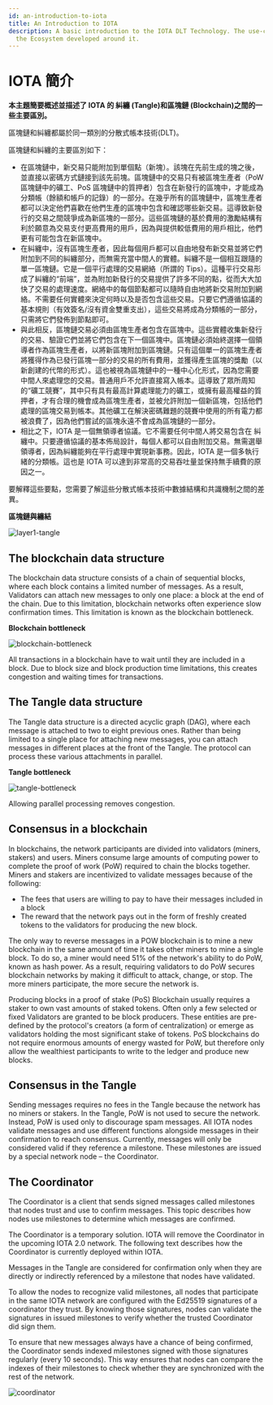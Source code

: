 ```yaml
---
id: an-introduction-to-iota
title: An Introduction to IOTA
description: A basic introduction to the IOTA DLT Technology. The use-cases and
  the Ecosystem developed around it.
---
```


# IOTA 簡介

**本主題簡要概述並描述了 IOTA 的 糾纏 (Tangle)和區塊鏈 (Blockchain)之間的一些主要區別。**

區塊鏈和糾纏都屬於同一類別的分散式帳本技術(DLT)。

區塊鏈和糾纏的主要區別如下：

- 在區塊鏈中，新交易只能附加到單個點（新塊）。該塊在先前生成的塊之後，並直接以密碼方式鏈接到該先前塊。區塊鏈中的交易只有被區塊生產者（PoW 區塊鏈中的礦工、PoS 區塊鏈中的質押者）包含在新發行的區塊中，才能成為分類帳（餘額和帳戶的記錄）的一部分。在幾乎所有的區塊鏈中，區塊生產者都可以決定他們喜歡在他們生產的區塊中包含和確認哪些新交易。這導致新發行的交易之間競爭成為新區塊的一部分。這些區塊鏈的基於費用的激勵結構有利於願意為交易支付更高費用的用戶，因為與提供較低費用的用戶相比，他們更有可能包含在新區塊中。
- 在糾纏中，沒有區塊生產者，因此每個用戶都可以自由地發布新交易並將它們附加到不同的糾纏部分，而無需充當中間人的實體。糾纏不是一個相互跟隨的單一區塊鏈。它是一個平行處理的交易網絡（所謂的 Tips）。這種平行交易形成了糾纏的“前端”，並為附加新發行的交易提供了許多不同的點，從而大大加快了交易的處理速度。網絡中的每個節點都可以隨時自由地將新交易附加到網絡。不需要任何實體來決定何時以及是否包含這些交易。只要它們遵循協議的基本規則（有效簽名/沒有資金雙重支出），這些交易將成為分類帳的一部分，只需將它們發佈到節點即可。
- 與此相反，區塊鏈交易必須由區塊生產者包含在區塊中。這些實體收集新發行的交易、驗證它們並將它們包含在下一個區塊中。區塊鏈必須始終選擇一個領導者作為區塊生產者，以將新區塊附加到區塊鏈。只有這個單一的區塊生產者將獲得作為已發行區塊一部分的交易的所有費用，並獲得產生區塊的獎勵（以新創建的代幣的形式）。這也被視為區塊鏈中的一種中心化形式，因為您需要中間人來處理您的交易。普通用戶不允許直接寫入帳本。這導致了眾所周知的“礦工競賽”，其中只有具有最高計算處理能力的礦工，或擁有最高權益的質押者，才有合理的機會成為區塊生產者，並被允許附加一個新區塊，包括他們處理的區塊交易到帳本。其他礦工在解決密碼難題的競賽中使用的所有電力都被浪費了，因為他們嘗試的區塊永遠不會成為區塊鏈的一部分。
- 相比之下，IOTA 是一個無領導者協議。它不需要任何中間人將交易包含在 糾纏中。只要遵循協議的基本佈局設計，每個人都可以自由附加交易。無需選舉領導者，因為糾纏能夠在平行處理中實現新事務。因此，IOTA 是一個多執行緒的分類帳。這也是 IOTA 可以達到非常高的交易吞吐量並保持無手續費的原因之一。

要解釋這些要點，您需要了解這些分散式帳本技術中數據結構和共識機制之間的差異。

**區塊鏈與纏結**

![layer1-tangle](/img/learn/layer1-tangle.png)

## The blockchain data structure

The blockchain data structure consists of a chain of sequential blocks, where each block contains a limited number of messages. As a result, Validators can attach new messages to only one place: a block at the end of the chain. Due to this limitation, blockchain networks often experience slow confirmation times. This limitation is known as the blockchain bottleneck.

**Blockchain bottleneck**

![blockchain-bottleneck](/img/learn/blockchain-bottleneck.gif)

All transactions in a blockchain have to wait until they are included in a block. Due to block size and block production time limitations, this creates congestion and waiting times for transactions.

## The Tangle data structure

The Tangle data structure is a directed acyclic graph (DAG), where each message is attached to two to eight previous ones. Rather than being limited to a single place for attaching new messages, you can attach messages in different places at the front of the Tangle. The protocol can process these various attachments in parallel.

**Tangle bottleneck**

![tangle-bottleneck](/img/learn/tangle-bottleneck.gif)

Allowing parallel processing removes congestion.

## Consensus in a blockchain

In blockchains, the network participants are divided into validators (miners, stakers) and users. Miners consume large amounts of computing power to complete the proof of work (PoW) required to chain the blocks together. Miners and stakers are incentivized to validate messages because of the following:

- The fees that users are willing to pay to have their messages included in a block
- The reward that the network pays out in the form of freshly created tokens to the validators for producing the new block.

The only way to reverse messages in a POW blockchain is to mine a new blockchain in the same amount of time it takes other miners to mine a single block. To do so, a miner would need 51% of the network's ability to do PoW, known as hash power. As a result, requiring validators to do PoW secures blockchain networks by making it difficult to attack, change, or stop. The more miners participate, the more secure the network is.

Producing blocks in a proof of stake (PoS) Blockchain usually requires a staker to own vast amounts of staked tokens. Often only a few selected or fixed Validators are granted to be block producers. These entities are pre-defined by the protocol's creators (a form of centralization) or emerge as validators holding the most significant stake of tokens. PoS blockchains do not require enormous amounts of energy wasted for PoW, but therefore only allow the wealthiest participants to write to the ledger and produce new blocks.

## Consensus in the Tangle

Sending messages requires no fees in the Tangle because the network has no miners or stakers. In the Tangle, PoW is not used to secure the network. Instead, PoW is used only to discourage spam messages. All IOTA nodes validate messages and use different functions alongside messages in their confirmation to reach consensus. Currently, messages will only be considered valid if they reference a milestone. These milestones are issued by a special network node – the Coordinator.

## The Coordinator

The Coordinator is a client that sends signed messages called milestones that nodes trust and use to confirm messages. This topic describes how nodes use milestones to determine which messages are confirmed.

The Coordinator is a temporary solution. IOTA will remove the Coordinator in the upcoming IOTA 2.0 network. The following text describes how the Coordinator is currently deployed within IOTA.

Messages in the Tangle are considered for confirmation only when they are directly or indirectly referenced by a milestone that nodes have validated.

To allow the nodes to recognize valid milestones, all nodes that participate in the same IOTA network are configured with the Ed25519 signatures of a coordinator they trust. By knowing those signatures, nodes can validate the signatures in issued milestones to verify whether the trusted Coordinator did sign them.

To ensure that new messages always have a chance of being confirmed, the Coordinator sends indexed milestones signed with those signatures regularly (every 10 seconds). This way ensures that nodes can compare the indexes of their milestones to check whether they are synchronized with the rest of the network.

![coordinator](/img/learn/milestones.gif)
